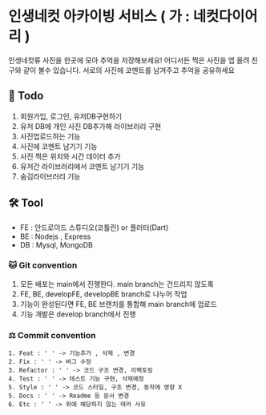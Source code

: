 # 인생네컷 아카이빙 서비스 ( 가 : 네컷다이어리 )

인생네컷류 사진을 한곳에 모아 추억을 저장해보세요! 어디서든 찍은 사진을 앱 올려 친구와 같이 볼수 있습니다. 서로의 사진에 코멘트를 남겨주고 추억을 공유하세요

## 🎯 Todo

1. 회원가입, 로그인, 유저DB구현하기
2. 유저 DB에 개인 사진 DB추가해 라이브러리 구현
3. 사진업로드하는 기능
4. 사진에 코멘트 남기기 기능
5. 사진 찍은 위치와 시간 데이터 추가
6. 유저간 라이브러리에서 코멘트 남기기 기능
7. 숨김라이브러리 기능

## 🛠️ Tool

- FE : 안드로이드 스튜디오(코틀린) or 플러터(Dart)
- BE : Nodejs , Express
- DB : Mysql, MongoDB

### 🐱 Git convention

1. 모든 배포는 main에서 진행한다. main branch는 건드리지 않도록
2. FE, BE, developFE, developBE branch로 나누어 작업
3. 기능이 완성된다면 FE, BE 브랜치를 통합해 main branch에 업로드
4. 기능 개발은 develop branch에서 진행

### ⚖️ Commit convention

```
1. Feat : ' ' -> 기능추가 , 삭제 , 변경
2. Fix : ' ' -> 버그 수정
3. Refactor : ' ' -> 코드 구조 변경, 리팩토링
4. Test : ' ' -> 테스트 기능 구현, 삭제예정
5. Style : ' ' -> 코드 스타일, 구조 변경, 동작에 영향 X
5. Docs : ' ' -> Readme 등 문서 변경
6. Etc : ' ' -> 위에 해당하지 않는 여러 사유

```
